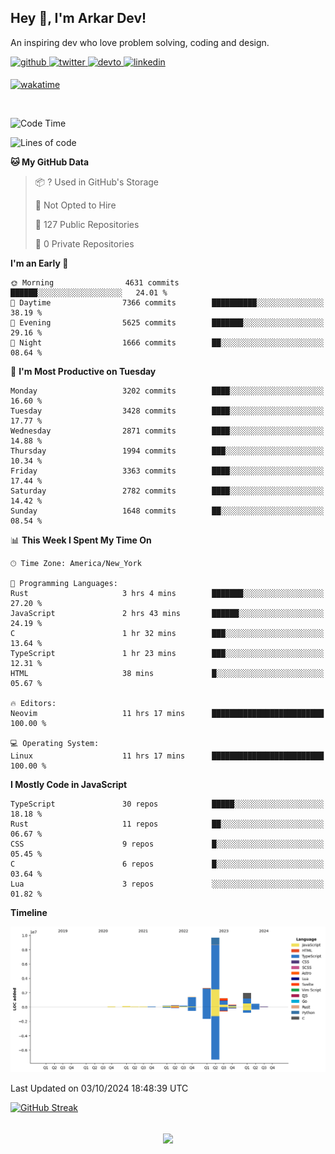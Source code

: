 ## Hey 👋, I'm Arkar Dev!  

An inspiring dev who love problem solving, coding and design.

<a href="https://github.com/Riley1101" target="_blank">
<img src=https://img.shields.io/badge/github-%2324292e.svg?&style=for-the-badge&logo=github&logoColor=white alt=github style="margin-bottom: 5px;" />
</a>
<a href="https://twitter.com/arkardev" target="_blank">
<img src=https://img.shields.io/badge/twitter-%2300acee.svg?&style=for-the-badge&logo=twitter&logoColor=white alt=twitter style="margin-bottom: 5px;" />
</a>
<a href="https://dev.to/riley1101" target="_blank">
<img src=https://img.shields.io/badge/dev.to-%2308090A.svg?&style=for-the-badge&logo=dev.to&logoColor=white alt=devto style="margin-bottom: 5px;" />
</a>
<a href="https://linkedin.com/in/arkar-kaung-myat" target="_blank">
<img src=https://img.shields.io/badge/linkedin-%231E77B5.svg?&style=for-the-badge&logo=linkedin&logoColor=white alt=linkedin style="margin-bottom: 5px;" />
</a>
  
[![wakatime](https://wakatime.com/badge/user/cf23b6e3-75f8-4c04-b0e3-273191c8d2ec.svg)](https://wakatime.com/@cf23b6e3-75f8-4c04-b0e3-273191c8d2ec)

<br/>

<!--START_SECTION:waka-->
![Code Time](http://img.shields.io/badge/Code%20Time-1%2C100%20hrs%2041%20mins-blue)

![Lines of code](https://img.shields.io/badge/From%20Hello%20World%20I%27ve%20Written-18.6%20million%20lines%20of%20code-blue)

**🐱 My GitHub Data** 

> 📦 ? Used in GitHub's Storage 
 > 
> 🚫 Not Opted to Hire
 > 
> 📜 127 Public Repositories 
 > 
> 🔑 0 Private Repositories 
 > 
**I'm an Early 🐤** 

```text
🌞 Morning                4631 commits        ██████░░░░░░░░░░░░░░░░░░░   24.01 % 
🌆 Daytime                7366 commits        ██████████░░░░░░░░░░░░░░░   38.19 % 
🌃 Evening                5625 commits        ███████░░░░░░░░░░░░░░░░░░   29.16 % 
🌙 Night                  1666 commits        ██░░░░░░░░░░░░░░░░░░░░░░░   08.64 % 
```
📅 **I'm Most Productive on Tuesday** 

```text
Monday                   3202 commits        ████░░░░░░░░░░░░░░░░░░░░░   16.60 % 
Tuesday                  3428 commits        ████░░░░░░░░░░░░░░░░░░░░░   17.77 % 
Wednesday                2871 commits        ████░░░░░░░░░░░░░░░░░░░░░   14.88 % 
Thursday                 1994 commits        ███░░░░░░░░░░░░░░░░░░░░░░   10.34 % 
Friday                   3363 commits        ████░░░░░░░░░░░░░░░░░░░░░   17.44 % 
Saturday                 2782 commits        ████░░░░░░░░░░░░░░░░░░░░░   14.42 % 
Sunday                   1648 commits        ██░░░░░░░░░░░░░░░░░░░░░░░   08.54 % 
```


📊 **This Week I Spent My Time On** 

```text
🕑︎ Time Zone: America/New_York

💬 Programming Languages: 
Rust                     3 hrs 4 mins        ███████░░░░░░░░░░░░░░░░░░   27.20 % 
JavaScript               2 hrs 43 mins       ██████░░░░░░░░░░░░░░░░░░░   24.19 % 
C                        1 hr 32 mins        ███░░░░░░░░░░░░░░░░░░░░░░   13.64 % 
TypeScript               1 hr 23 mins        ███░░░░░░░░░░░░░░░░░░░░░░   12.31 % 
HTML                     38 mins             █░░░░░░░░░░░░░░░░░░░░░░░░   05.67 % 

🔥 Editors: 
Neovim                   11 hrs 17 mins      █████████████████████████   100.00 % 

💻 Operating System: 
Linux                    11 hrs 17 mins      █████████████████████████   100.00 % 
```

**I Mostly Code in JavaScript** 

```text
TypeScript               30 repos            █████░░░░░░░░░░░░░░░░░░░░   18.18 % 
Rust                     11 repos            ██░░░░░░░░░░░░░░░░░░░░░░░   06.67 % 
CSS                      9 repos             █░░░░░░░░░░░░░░░░░░░░░░░░   05.45 % 
C                        6 repos             █░░░░░░░░░░░░░░░░░░░░░░░░   03.64 % 
Lua                      3 repos             ░░░░░░░░░░░░░░░░░░░░░░░░░   01.82 % 
```



**Timeline**

![Lines of Code chart](https://raw.githubusercontent.com/Riley1101/Riley1101/main/assets/bar_graph.png)


 Last Updated on 03/10/2024 18:48:39 UTC
<!--END_SECTION:waka-->

[![GitHub Streak](https://streak-stats.demolab.com?user=Riley1101)](https://git.io/streak-stats)
  
<br/>  
<div align="center">
<img src="https://komarev.com/ghpvc/?username=Riley1101&&style=flat-square" align="center" />
</div>  

